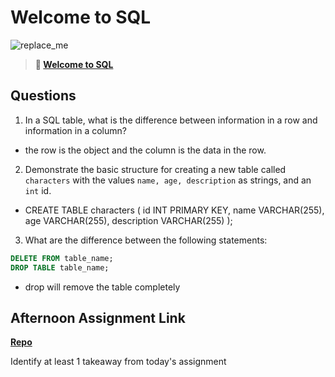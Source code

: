# Welcome to SQL

![replace_me](https://codeworks.blob.core.windows.net/public/assets/img/illustrations/placeholder.svg)

> **📖 [Welcome to SQL](https://codeworksacademy.com/fs-student-guide/resources/wk11/01-MySQL-GettingStarted)**

## Questions

1. In a SQL table, what is the difference between information in a row and information in a column?
- the row is the object and the column is the data in the row.
2. Demonstrate the basic structure for creating a new table called `characters` with the values `name, age, description` as strings, and an `int` id.
- CREATE TABLE characters (
  id INT PRIMARY KEY,
  name VARCHAR(255),
  age VARCHAR(255),
  description VARCHAR(255)
);

3. What are the difference between the following statements: 
```sql
DELETE FROM table_name;
DROP TABLE table_name;
```
- drop will remove the table completely
## Afternoon Assignment Link

**[Repo](https://github.com/BrysonBloom/Checkpint)**

Identify at least 1 takeaway from today's assignment
